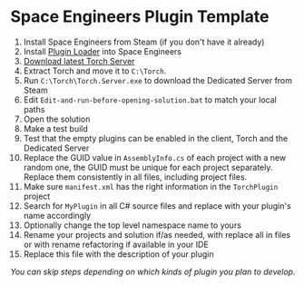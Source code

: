 # Space Engineers Plugin Template

1. Install Space Engineers from Steam (if you don't have it already)
2. Install [Plugin Loader](https://steamcommunity.com/sharedfiles/filedetails/?id=2407984968) into Space Engineers
3. [Download latest Torch Server](https://torchapi.net/)
4. Extract Torch and move it to `C:\Torch`.
5. Run `C:\Torch\Torch.Server.exe` to download the Dedicated Server from Steam
6. Edit `Edit-and-run-before-opening-solution.bat` to match your local paths
7. Open the solution
8. Make a test build
9. Test that the empty plugins can be enabled in the client, Torch and the Dedicated Server
10. Replace the GUID value in `AssemblyInfo.cs` of each project with a new random one, the GUID must be unique for each project separately. Replace them consistently in all files, including project files.
11. Make sure `manifest.xml` has the right information in the `TorchPlugin` project
12. Search for `MyPlugin` in all C# source files and replace with your plugin's name accordingly
13. Optionally change the top level namespace name to yours
14. Rename your projects and solution if/as needed, with replace all in files or with rename refactoring if available in your IDE
15. Replace this file with the description of your plugin

_You can skip steps depending on which kinds of plugin you plan to develop._
